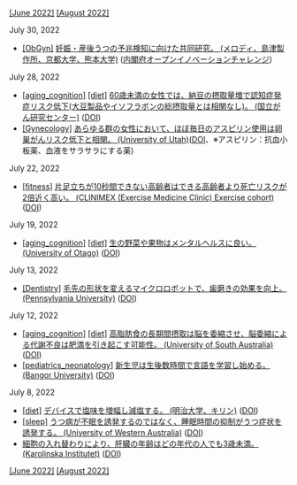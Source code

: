 [\[June 2022\]](2206.md) [\[August 2022\]](2208.md)

July 30, 2022
* [\[ObGyn\]](ObGyn.md) [妊娠・産後うつの予兆検知に向けた共同研究。 (メロディ、島津製作所、京都大学、熊本大学)](https://prtimes.jp/main/html/rd/p/000000027.000038603.html) ([内閣府オープンイノベーションチャレンジ](https://www8.cao.go.jp/cstp/openinnovation/procurement/challenge/2021/siryo2.pdf))

July 28, 2022
* [\[aging_cognition\]](aging_cognition.md) [\[diet\]](diet.md) [60歳未満の女性では、納豆の摂取量増で認知症発症リスク低下(大豆製品やイソフラボンの総摂取量とは相関なし)。 (国立がん研究センター)](https://epi.ncc.go.jp/jphc/outcome/8937.html) ([DOI](https://doi.org/10.1007/s00394-022-02937-5))
* [\[Gynecology\]](Gynecology.md) [あらゆる群の女性において、ほぼ毎日のアスピリン使用は卵巣がんリスク低下と相関。 (University of Utah)](https://healthcare.utah.edu/huntsmancancerinstitute/news/2022/07/frequent-aspirin-use-shows-promise-for-preventing-ovarian-cancer-in-individuals-at-higher-risk.php)([DOI](https://dx.doi.org/10.1200/JCO.21.01900)、※アスピリン：抗血小板薬、血液をサラサラにする薬)

July 22, 2022
* [\[fitness\]](fitness.md) [片足立ちが10秒間できない高齢者はできる高齢者より死亡リスクが2倍近く高い。 (CLINIMEX (Exercise Medicine Clinic) Exercise cohort)](https://www.bristol.ac.uk/news/2022/june/tne-second-one-legged-stance.html) ([DOI](http://dx.doi.org/10.1136/bjsports-2021-105360))

July 19, 2022
* [\[aging_cognition\]](aging_cognition.md) [\[diet\]](diet.md) [生の野菜や果物はメンタルヘルスに良い。 (University of Otago)](https://www.otago.ac.nz/news/news/otago683376.html) ([DOI](https://doi.org/10.3389/fpsyg.2018.00487))

July 13, 2022
* [\[Dentistry\]](Dentistry.md) [毛先の形状を変えるマイクロロボットで、歯磨きの効果を向上。 (Pennsylvania University)](https://penntoday.upenn.edu/news/penn-dental-engineering-shapeshifting-microrobots-can-brush-and-floss-teeth) ([DOI](https://doi.org/10.1021/acsnano.2c01950))

July 12, 2022
* [\[aging_cognition\]](aging_cognition.md) [\[diet\]](diet.md) [高脂肪食の長期間摂取は脳を委縮させ、脳委縮による代謝不良は肥満を引き起こす可能性。 (University of South Australia)](https://www.unisa.edu.au/media-centre/Releases/2022/long-term-high-fat-diet-expands-waistline-and-shrinks-brain/) ([DOI](https://doi.org/10.1007/s11011-022-01029-x))
* [\[pediatrics_neonatology\]](pediatrics_neonatology.md) [新生児は生後数時間で言語を学習し始める。 (Bangor University)](https://www.bangor.ac.uk/news/newborns-develop-language-skills-within-hours) ([DOI](https://dx.doi.org/10.1038/s41562-022-01355-1))

July 8, 2022
* [\[diet\]](diet.md) [デバイスで塩味を増幅し減塩する。 (明治大学、キリン)](https://research.miyashita.com/papers/D248) ([DOI](https://doi.org/10.3389/frvir.2022.879784))
* [\[sleep\]](sleep.md) [うつ病が不眠を誘発するのではなく、睡眠時間の抑制がうつ症状を誘発する。 (University of Western Australia)](https://www.uwa.edu.au/news/Article/2022/July/Do-sleep-problems-come-first-before-adolescent-depression) ([DOI](https://dx.doi.org/10.1038/s44159-022-00074-8))
* [細胞の入れ替わりにより、肝臓の年齢はどの年代の人でも3歳未満。 (Karolinska Institutet)](https://consumer.healthday.com/b-6-1-your-liver-is-just-3-years-old-2657418704.html) ([DOI](https://doi.org/10.1016/j.cels.2022.05.001))

[\[June 2022\]](2206.md) [\[August 2022\]](2208.md)
